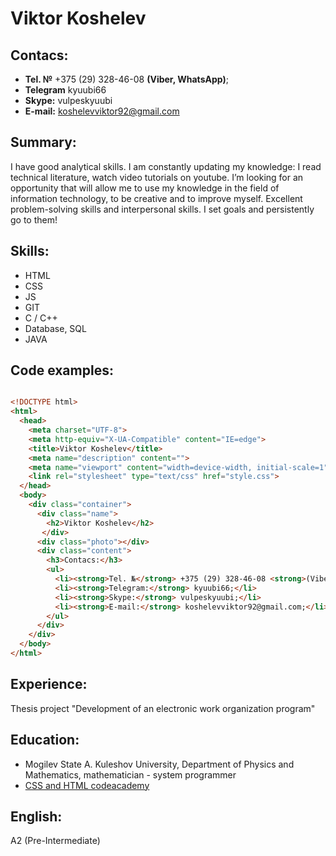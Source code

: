 # Viktor Koshelev

## Contacs:
 * **Tel. №** +375 (29) 328-46-08 **(Viber, WhatsApp)**;
 * **Telegram** kyuubi66
 * **Skype:** vulpeskyuubi
 * **E-mail:** koshelevviktor92@gmail.com

## Summary:
I have good analytical skills. I am constantly updating my knowledge: I read 
technical literature, watch video tutorials on youtube. I’m looking for an 
opportunity that will allow me to use my knowledge in the field of information 
technology, to be creative and to improve myself. Excellent problem-solving skills 
and interpersonal skills. I set goals and persistently go to them!

## Skills:
 * HTML
 * CSS
 * JS
 * GIT
 * C / C++
 * Database, SQL
 * JAVA

## Code examples:
```html 

<!DOCTYPE html>
<html>
  <head>
    <meta charset="UTF-8">
    <meta http-equiv="X-UA-Compatible" content="IE=edge">
    <title>Viktor Koshelev</title>
    <meta name="description" content="">
    <meta name="viewport" content="width=device-width, initial-scale=1">
    <link rel="stylesheet" type="text/css" href="style.css">
  </head>
  <body>
    <div class="container">
      <div class="name">
        <h2>Viktor Koshelev</h2>
       </div>
      <div class="photo"></div>   
      <div class="content">
        <h3>Contacs:</h3>
        <ul>
          <li><strong>Tel. №</strong> +375 (29) 328-46-08 <strong>(Viber, WhatsApp)</strong>;</li>
          <li><strong>Telegram:</strong> kyuubi66;</li>
          <li><strong>Skype:</strong> vulpeskyuubi;</li>
          <li><strong>E-mail:</strong> koshelevviktor92@gmail.com;</li>
        </ul>             
      </div>
    </div>
  </body>
</html>

```

## Experience:
  Thesis project "Development of an electronic work organization program"
  
## Education:
 * Mogilev State A. Kuleshov University, Department of Physics and Mathematics, mathematician - system programmer
 * [CSS and HTML codeacademy](https://www.codecademy.com/profiles/ViktorK66)

## English:
A2 (Pre-Intermediate)
